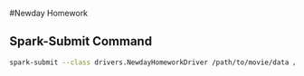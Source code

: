 #Newday Homework

## Spark-Submit Command

```bash
spark-submit --class drivers.NewdayHomeworkDriver /path/to/movie/data /path/to/ratings/data /path/to/output/directory/
```